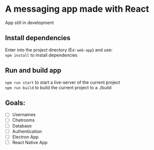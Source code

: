 # A messaging app made with React  

App still in development  

## Install dependencies

Enter into the project directory (Ex: `web-app`) and use:  
`npm install` to install dependencies

## Run and build app

`npm run start` to start a live-server of the current project  
`npm run build` to build the current project to a ./build  

## Goals:  
- [ ] Usernames
- [ ] Chatrooms
- [ ] Database
- [ ] Authentication
- [ ] Electron App
- [ ] React Native App